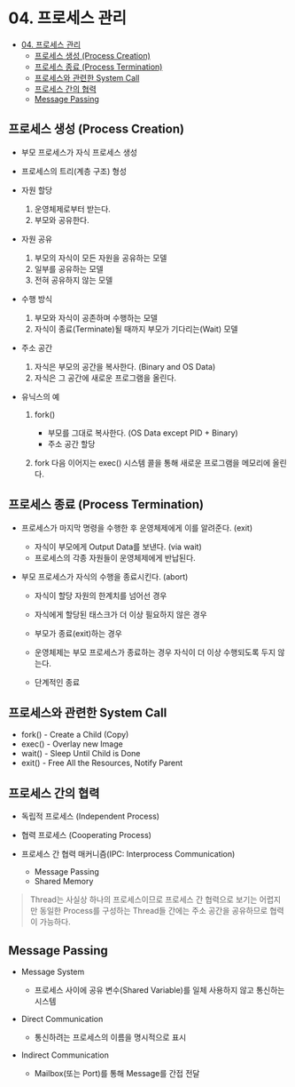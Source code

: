 # 04. 프로세스 관리

<!-- TOC -->

- [04. 프로세스 관리](#04-프로세스-관리)
  - [프로세스 생성 (Process Creation)](#프로세스-생성-process-creation)
  - [프로세스 종료 (Process Termination)](#프로세스-종료-process-termination)
  - [프로세스와 관련한 System Call](#프로세스와-관련한-system-call)
  - [프로세스 간의 협력](#프로세스-간의-협력)
  - [Message Passing](#message-passing)

<!-- /TOC -->

## 프로세스 생성 (Process Creation)

- 부모 프로세스가 자식 프로세스 생성
- 프로세스의 트리(계층 구조) 형성
- 자원 할당

  1. 운영체제로부터 받는다.
  2. 부모와 공유한다.

- 자원 공유

  1. 부모의 자식이 모든 자원을 공유하는 모델
  2. 일부를 공유하는 모델
  3. 전혀 공유하지 않는 모델

- 수행 방식

  1. 부모와 자식이 공존하며 수행하는 모델
  2. 자식이 종료(Terminate)될 때까지 부모가 기다리는(Wait) 모델

- 주소 공간

  1. 자식은 부모의 공간을 복사한다. (Binary and OS Data)
  2. 자식은 그 공간에 새로운 프로그램을 올린다.

- 유닉스의 예

  1. fork()

     - 부모를 그대로 복사한다. (OS Data except PID + Binary)
     - 주소 공간 할당

  2. fork 다음 이어지는 exec() 시스템 콜을 통해 새로운 프로그램을 메모리에 올린다.

## 프로세스 종료 (Process Termination)

- 프로세스가 마지막 명령을 수행한 후 운영체제에게 이를 알려준다. (exit)

  - 자식이 부모에게 Output Data를 보낸다. (via wait)
  - 프로세스의 각종 자원들이 운영체제에게 반납된다.

- 부모 프로세스가 자식의 수행을 종료시킨다. (abort)

  - 자식이 할당 자원의 한계치를 넘어선 경우
  - 자식에게 할당된 태스크가 더 이상 필요하지 않은 경우
  - 부모가 종료(exit)하는 경우

  - 운영체제는 부모 프로세스가 종료하는 경우 자식이 더 이상 수행되도록 두지 않는다.
  - 단계적인 종료

## 프로세스와 관련한 System Call

- fork() - Create a Child (Copy)
- exec() - Overlay new Image
- wait() - Sleep Until Child is Done
- exit() - Free All the Resources, Notify Parent

## 프로세스 간의 협력

- 독립적 프로세스 (Independent Process)
- 협력 프로세스 (Cooperating Process)
- 프로세스 간 협력 매커니즘(IPC: Interprocess Communication)

  - Message Passing
  - Shared Memory

> Thread는 사실상 하나의 프로세스이므로 프로세스 간 협력으로 보기는 어렵지만 동일한 Process를 구성하는 Thread들 간에는 주소 공간을 공유하므로 협력이 가능하다.

## Message Passing

- Message System

  - 프로세스 사이에 공유 변수(Shared Variable)를 일체 사용하지 않고 통신하는 시스템

- Direct Communication

  - 통신하려는 프로세스의 이름을 명시적으로 표시

- Indirect Communication

  - Mailbox(또는 Port)를 통해 Message를 간접 전달
